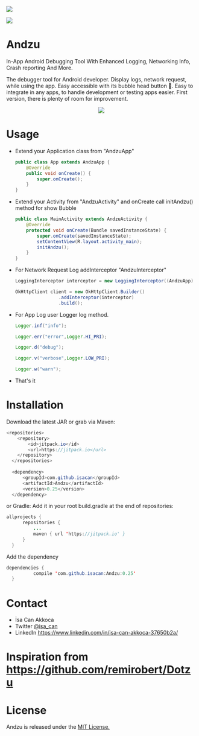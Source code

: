 [![](https://jitpack.io/v/isacan/Andzu.svg)](https://jitpack.io/#isacan/Andzu)

![](https://camo.githubusercontent.com/d0e25b09a82bc4bfde9f1e048a092752eebbb4f3/68747470733a2f2f696d672e736869656c64732e696f2f62616467652f6c6963656e73652d4d49542d626c75652e7376673f7374796c653d666c6174)

# Andzu
In-App Android Debugging Tool With Enhanced Logging, Networking Info, Crash reporting And More.

The debugger tool for Android developer. Display logs, network request,  while using the app. Easy accessible with its bubble head button :radio_button:. Easy to integrate in any apps, to handle development or testing apps easier. First version, there is plenty of room for improvement.

<p align="center">
 <img src="https://media.giphy.com/media/PbGjfYclH0hry/giphy.gif">
</p>

# Usage

- Extend your Application class from "AndzuApp"
    ```java
    public class App extends AndzuApp {
        @Override
        public void onCreate() {
            super.onCreate();
        }
    }
    ```
- Extend your Activity from "AndzuActivity" and onCreate call initAndzu() method for show Bubble
    ```java
    public class MainActivity extends AndzuActivity {
        @Override
        protected void onCreate(Bundle savedInstanceState) {
            super.onCreate(savedInstanceState);
            setContentView(R.layout.activity_main);
            initAndzu();
        }
    }
    ```
- For Network Request Log addInterceptor "AndzuInterceptor"
    ```java
    LoggingInterceptor interceptor = new LoggingInterceptor((AndzuApp) getApplication());

    OkHttpClient client = new OkHttpClient.Builder()
                    .addInterceptor(interceptor)
                    .build();
    ```
- For App Log user Logger log method.
    ```java
    Logger.inf("info");

    Logger.err("error",Logger.HI_PRI);

    Logger.d("debug");

    Logger.v("verbose",Logger.LOW_PRI);

    Logger.w("warn");
    ```
- That's it

# Installation

Download the latest JAR or grab via Maven:
  ```java
  <repositories>
      <repository>
          <id>jitpack.io</id>
          <url>https://jitpack.io</url>
      </repository>
    </repositories>
    
    <dependency>
	    <groupId>com.github.isacan</groupId>
	    <artifactId>Andzu</artifactId>
	    <version>0.25</version>
	</dependency>
  ```  
or Gradle:
Add it in your root build.gradle at the end of repositories:
  ```java
  allprojects {
		repositories {
			...
			maven { url 'https://jitpack.io' }
		}
	}
  ```
  Add the dependency
  ```java
  dependencies {
	        compile 'com.github.isacan:Andzu:0.25'
	}
  ```
 
# Contact
 - İsa Can Akkoca
 - Twitter [@isa_can](https://twitter.com/isa_can)
 - LinkedIn https://www.linkedin.com/in/isa-can-akkoca-37650b2a/
 
 
# Inspiration from https://github.com/remirobert/Dotzu
 
# License
Andzu is released under the [MIT License.](https://opensource.org/licenses/MIT)

 
